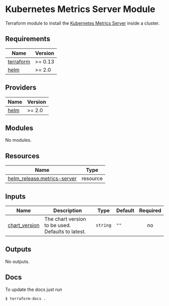 # Kubernetes Metrics Server Module

Terraform module to install the [Kubernetes Metrics Server](https://github.com/kubernetes-sigs/metrics-server) inside a cluster.

<!-- BEGIN_TF_DOCS -->
## Requirements

| Name | Version |
|------|---------|
| <a name="requirement_terraform"></a> [terraform](#requirement\_terraform) | >= 0.13 |
| <a name="requirement_helm"></a> [helm](#requirement\_helm) | >= 2.0 |

## Providers

| Name | Version |
|------|---------|
| <a name="provider_helm"></a> [helm](#provider\_helm) | >= 2.0 |

## Modules

No modules.

## Resources

| Name | Type |
|------|------|
| [helm_release.metrics-server](https://registry.terraform.io/providers/hashicorp/helm/latest/docs/resources/release) | resource |

## Inputs

| Name | Description | Type | Default | Required |
|------|-------------|------|---------|:--------:|
| <a name="input_chart_version"></a> [chart\_version](#input\_chart\_version) | The chart version to be used. Defaults to latest. | `string` | `""` | no |

## Outputs

No outputs.
<!-- END_TF_DOCS -->

## Docs

To update the docs just run
```shell
$ terraform-docs .
```